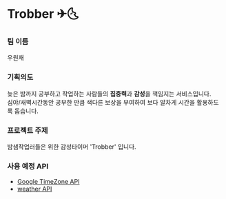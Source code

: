 # Trobber ✈🌜
### 팀 이름
우원재
### 기획의도
늦은 밤까지 공부하고 작업하는 사람들의 <b>집중력</b>과 <b>감성</b>을 책임지는 서비스입니다.<br/>
심야/새벽시간동안 공부한 만큼 색다른 보상을 부여하여 보다 알차게 시간을 활용하도록 돕습니다. 

### 프로젝트 주제
밤샘작업러들은 위한 감성타이머 'Trobber' 입니다.

### 사용 예정 API
- [Google TimeZone API](https://developers.google.com/maps/documentation/timezone/overview)
- [weather API](https://openweathermap.org/api)
